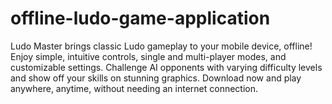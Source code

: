 # offline-ludo-game-application
Ludo Master brings classic Ludo gameplay to your mobile device, offline! Enjoy simple, intuitive controls, single and multi-player modes, and customizable settings. Challenge AI opponents with varying difficulty levels and show off your skills on stunning graphics. Download now and play anywhere, anytime, without needing an internet connection.

